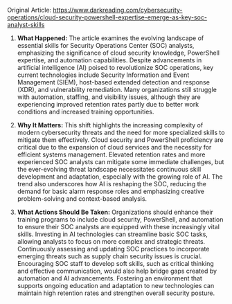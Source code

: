 Original Article: https://www.darkreading.com/cybersecurity-operations/cloud-security-powershell-expertise-emerge-as-key-soc-analyst-skills

1) **What Happened:**
The article examines the evolving landscape of essential skills for Security Operations Center (SOC) analysts, emphasizing the significance of cloud security knowledge, PowerShell expertise, and automation capabilities. Despite advancements in artificial intelligence (AI) poised to revolutionize SOC operations, key current technologies include Security Information and Event Management (SIEM), host-based extended detection and response (XDR), and vulnerability remediation. Many organizations still struggle with automation, staffing, and visibility issues, although they are experiencing improved retention rates partly due to better work conditions and increased training opportunities.

2) **Why It Matters:**
This shift highlights the increasing complexity of modern cybersecurity threats and the need for more specialized skills to mitigate them effectively. Cloud security and PowerShell proficiency are critical due to the expansion of cloud services and the necessity for efficient systems management. Elevated retention rates and more experienced SOC analysts can mitigate some immediate challenges, but the ever-evolving threat landscape necessitates continuous skill development and adaptation, especially with the growing role of AI. The trend also underscores how AI is reshaping the SOC, reducing the demand for basic alarm response roles and emphasizing creative problem-solving and context-based analysis.

3) **What Actions Should Be Taken:**
Organizations should enhance their training programs to include cloud security, PowerShell, and automation to ensure their SOC analysts are equipped with these increasingly vital skills. Investing in AI technologies can streamline basic SOC tasks, allowing analysts to focus on more complex and strategic threats. Continuously assessing and updating SOC practices to incorporate emerging threats such as supply chain security issues is crucial. Encouraging SOC staff to develop soft skills, such as critical thinking and effective communication, would also help bridge gaps created by automation and AI advancements. Fostering an environment that supports ongoing education and adaptation to new technologies can maintain high retention rates and strengthen overall security posture.